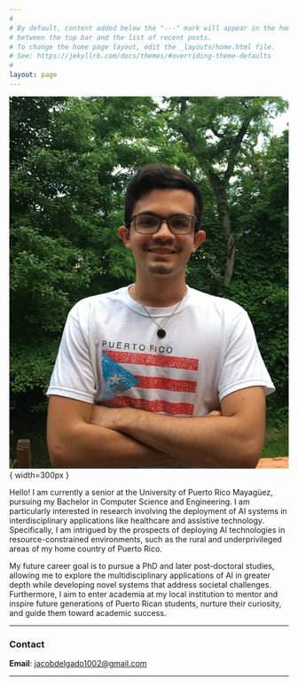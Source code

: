 ```yaml
---
#
# By default, content added below the "---" mark will appear in the home page
# between the top bar and the list of recent posts.
# To change the home page layout, edit the _layouts/home.html file.
# See: https://jekyllrb.com/docs/themes/#overriding-theme-defaults
#
layout: page
---
```


![Jacob Delgado](assets/images/Jacob_profile_pic.jpg){ width=300px }

Hello! I am currently a senior at the University of Puerto Rico Mayagüez, pursuing my Bachelor in Computer Science and Engineering. I am particularly interested in research involving the deployment of AI systems in interdisciplinary applications like healthcare and assistive technology. Specifically, I am intrigued by the prospects of deploying AI technologies in resource-constrained environments, such as the rural and underprivileged areas of my home country of Puerto Rico. 

My future career goal is to pursue a PhD and later post-doctoral studies, allowing me to explore the multidisciplinary applications of AI in greater depth while developing novel systems that address societal challenges. Furthermore, I aim to enter academia at my local institution to mentor and inspire future generations of Puerto Rican students, nurture their curiosity, and guide them toward academic success. 

---

### Contact

**Email**: [jacobdelgado1002@gmail.com](mailto:jacobdelgado1002@gmail.com)

---